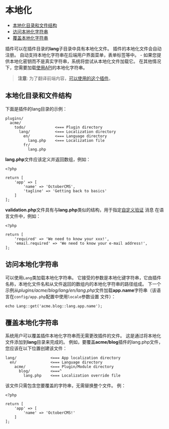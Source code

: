 # 本地化

- [本地化目录和文件结构](#file-structure)
- [访问本地化字符串](#accessing-strings)
- [覆盖本地化字符串](#overriding)

插件可以在插件目录的**lang**子目录中具有本地化文件。 插件的本地化文件会自动注册。 自动支持本地化字符串在后端用户界面菜单，表单标签等中。 - 如果您提供本地化密钥而不是真实字符串，系统将尝试从本地化文件加载它。 在其他情况下，您需要加载[使用API](#accessing-strings)的本地化字符串。

> **注意**: 为了翻译前端内容，[可以使用的这个插件](http://octobercms.com/plugin/rainlab-translate)。

<a name="file-structure"></a>
## 本地化目录和文件结构

下面是插件的lang目录的示例：

    plugins/
      acme/
        todo/             <=== Plugin directory
          lang/           <=== Localization directory
            en/           <=== Language directory
              lang.php    <=== Localization file
            fr/
              lang.php


**lang.php**文件应该定义并返回数组，例如：

    <?php

    return [
        'app' => [
            'name' => 'OctoberCMS',
            'tagline' => 'Getting back to basics'
        ]
    ];
    
**validation.php**文件具有与**lang.php**类似的结构，用于指定[自定义验证](https://octobercms.com/docs/services/validation#localization) 消息 在语言文件中，例如：

    <?php

    return [
        'required' => 'We need to know your xxx!',
        'email.required' => 'We need to know your e-mail address!',
    ];  

<a name="accessing-strings"></a>
## 访问本地化字符串

可以使用`Lang`类加载本地化字符串。 它接受的参数是本地化键字符串，它由插件名称，本地化文件名和从文件返回的数组内的本地化字符串的路径组成。 下一个示例从*plugins/acme/blog/lang/en/lang.php*文件加载**app.name**字符串（该语言在`config/app.php`配置中使用`locale`参数设置 文件）：

    echo Lang::get('acme.blog::lang.app.name');

<a name="overriding"></a>
## 覆盖本地化字符串

系统用户可以覆盖插件本地化字符串而无需更改插件的文件。 这是通过将本地化文件添加到**lang**目录来完成的。 例如，要覆盖**acme/blog**插件的lang.php文件，您应该在以下位置创建该文件：

    lang/               <=== App localization directory
      en/               <=== Language directory
        acme/           <=== Plugin/Module directory
          blog/         <===^
            lang.php    <=== Localization override file

该文件只需包含您要覆盖的字符串，无需替换整个文件。 例：

    <?php

    return [
        'app' => [
            'name' => 'OctoberCMS!'
        ]
    ];
